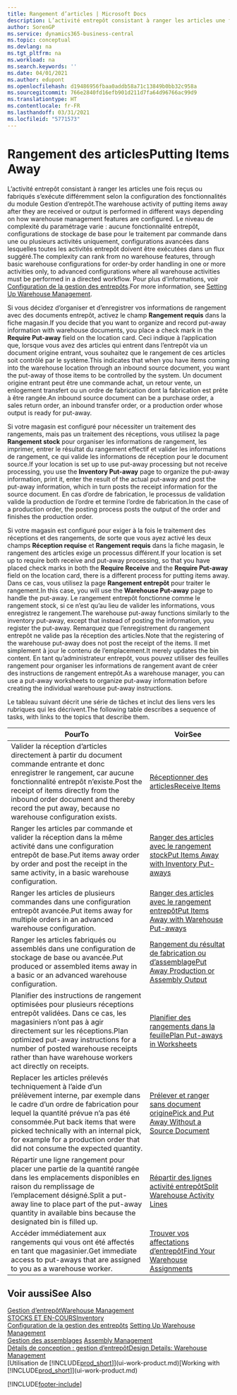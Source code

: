 ```yaml
---
title: Rangement d’articles | Microsoft Docs
description: L’activité entrepôt consistant à ranger les articles une fois reçus ou fabriqués s’exécute différemment selon la configuration des fonctionnalités du module Gestion d’entrepôt.
author: SorenGP
ms.service: dynamics365-business-central
ms.topic: conceptual
ms.devlang: na
ms.tgt_pltfrm: na
ms.workload: na
ms.search.keywords: ''
ms.date: 04/01/2021
ms.author: edupont
ms.openlocfilehash: d19486956fbaa0addb58a71c13849b0bb32c958a
ms.sourcegitcommit: 766e2840fd16efb901d211d7fa64d96766ac99d9
ms.translationtype: HT
ms.contentlocale: fr-FR
ms.lasthandoff: 03/31/2021
ms.locfileid: "5771573"
---
```

# <a name="putting-items-away"></a><span data-ttu-id="8ccdd-103">Rangement des articles</span><span class="sxs-lookup"><span data-stu-id="8ccdd-103">Putting Items Away</span></span>
<span data-ttu-id="8ccdd-104">L’activité entrepôt consistant à ranger les articles une fois reçus ou fabriqués s’exécute différemment selon la configuration des fonctionnalités du module Gestion d’entrepôt.</span><span class="sxs-lookup"><span data-stu-id="8ccdd-104">The warehouse activity of putting items away after they are received or output is performed in different ways depending on how warehouse management features are configured.</span></span> <span data-ttu-id="8ccdd-105">Le niveau de complexité du paramétrage varie : aucune fonctionnalité entrepôt, configurations de stockage de base pour le traitement par commande dans une ou plusieurs activités uniquement, configurations avancées dans lesquelles toutes les activités entrepôt doivent être exécutées dans un flux suggéré.</span><span class="sxs-lookup"><span data-stu-id="8ccdd-105">The complexity can rank from no warehouse features, through basic warehouse configurations for order-by order handling in one or more activities only, to advanced configurations where all warehouse activities must be performed in a directed workflow.</span></span> <span data-ttu-id="8ccdd-106">Pour plus d’informations, voir [Configuration de la gestion des entrepôts](warehouse-setup-warehouse.md).</span><span class="sxs-lookup"><span data-stu-id="8ccdd-106">For more information, see [Setting Up Warehouse Management](warehouse-setup-warehouse.md).</span></span>

<span data-ttu-id="8ccdd-107">Si vous décidez d’organiser et d’enregistrer vos informations de rangement avec des documents entrepôt, activez le champ **Rangement requis** dans la fiche magasin.</span><span class="sxs-lookup"><span data-stu-id="8ccdd-107">If you decide that you want to organize and record put-away information with warehouse documents, you place a check mark in the **Require Put-away** field on the location card.</span></span> <span data-ttu-id="8ccdd-108">Ceci indique à l’application que, lorsque vous avez des articles qui entrent dans l’entrepôt via un document origine entrant, vous souhaitez que le rangement de ces articles soit contrôlé par le système.</span><span class="sxs-lookup"><span data-stu-id="8ccdd-108">This indicates that when you have items coming into the warehouse location through an inbound source document, you want the put-away of those items to be controlled by the system.</span></span> <span data-ttu-id="8ccdd-109">Un document origine entrant peut être une commande achat, un retour vente, un enlogement transfert ou un ordre de fabrication dont la fabrication est prête à être rangée.</span><span class="sxs-lookup"><span data-stu-id="8ccdd-109">An inbound source document can be a purchase order, a sales return order, an inbound transfer order, or a production order whose output is ready for put-away.</span></span>  

<span data-ttu-id="8ccdd-110">Si votre magasin est configuré pour nécessiter un traitement des rangements, mais pas un traitement des réceptions, vous utilisez la page **Rangement stock** pour organiser les informations de rangement, les imprimer, entrer le résultat du rangement effectif et valider les informations de rangement, ce qui valide les informations de réception pour le document source.</span><span class="sxs-lookup"><span data-stu-id="8ccdd-110">If your location is set up to use put-away processing but not receive processing, you use the **Inventory Put-away** page to organize the put-away information, print it, enter the result of the actual put-away and post the put-away information, which in turn posts the receipt information for the source document.</span></span> <span data-ttu-id="8ccdd-111">En cas d’ordre de fabrication, le processus de validation valide la production de l’ordre et termine l’ordre de fabrication.</span><span class="sxs-lookup"><span data-stu-id="8ccdd-111">In the case of a production order, the posting process posts the output of the order and finishes the production order.</span></span>

<span data-ttu-id="8ccdd-112">Si votre magasin est configuré pour exiger à la fois le traitement des réceptions et des rangements, de sorte que vous ayez activé les deux champs **Réception requise** et **Rangement requis** dans la fiche magasin, le rangement des articles exige un processus différent.</span><span class="sxs-lookup"><span data-stu-id="8ccdd-112">If your location is set up to require both receive and put-away processing, so that you have placed check marks in both the **Require Receive** and the **Require Put-away** field on the location card, there is a different process for putting items away.</span></span> <span data-ttu-id="8ccdd-113">Dans ce cas, vous utilisez la page **Rangement entrepôt** pour traiter le rangement.</span><span class="sxs-lookup"><span data-stu-id="8ccdd-113">In this case, you will use the **Warehouse Put-away** page to handle the put-away.</span></span> <span data-ttu-id="8ccdd-114">Le rangement entrepôt fonctionne comme le rangement stock, si ce n’est qu’au lieu de valider les informations, vous enregistrez le rangement.</span><span class="sxs-lookup"><span data-stu-id="8ccdd-114">The warehouse put-away functions similarly to the inventory put-away, except that instead of posting the information, you register the put-away.</span></span> <span data-ttu-id="8ccdd-115">Remarquez que l’enregistrement du rangement entrepôt ne valide pas la réception des articles.</span><span class="sxs-lookup"><span data-stu-id="8ccdd-115">Note that the registering of the warehouse put-away does not post the receipt of the items.</span></span> <span data-ttu-id="8ccdd-116">Il met simplement à jour le contenu de l’emplacement.</span><span class="sxs-lookup"><span data-stu-id="8ccdd-116">It merely updates the bin content.</span></span> <span data-ttu-id="8ccdd-117">En tant qu’administrateur entrepôt, vous pouvez utiliser des feuilles rangement pour organiser les informations de rangement avant de créer des instructions de rangement entrepôt.</span><span class="sxs-lookup"><span data-stu-id="8ccdd-117">As a warehouse manager, you can use a put-away worksheets to organize put-away information before creating the individual warehouse put-away instructions.</span></span>

<span data-ttu-id="8ccdd-118">Le tableau suivant décrit une série de tâches et inclut des liens vers les rubriques qui les décrivent.</span><span class="sxs-lookup"><span data-stu-id="8ccdd-118">The following table describes a sequence of tasks, with links to the topics that describe them.</span></span>   

|<span data-ttu-id="8ccdd-119">**Pour**</span><span class="sxs-lookup"><span data-stu-id="8ccdd-119">**To**</span></span>|<span data-ttu-id="8ccdd-120">**Voir**</span><span class="sxs-lookup"><span data-stu-id="8ccdd-120">**See**</span></span>|  
|------------|-------------|  
|<span data-ttu-id="8ccdd-121">Valider la réception d’articles directement à partir du document commande entrante et donc enregistrer le rangement, car aucune fonctionnalité entrepôt n’existe.</span><span class="sxs-lookup"><span data-stu-id="8ccdd-121">Post the receipt of items directly from the inbound order document and thereby record the put away, because no warehouse configuration exists.</span></span>|[<span data-ttu-id="8ccdd-122">Réceptionner des articles</span><span class="sxs-lookup"><span data-stu-id="8ccdd-122">Receive Items</span></span>](warehouse-how-receive-items.md)|  
|<span data-ttu-id="8ccdd-123">Ranger les articles par commande et valider la réception dans la même activité dans une configuration entrepôt de base.</span><span class="sxs-lookup"><span data-stu-id="8ccdd-123">Put items away order by order and post the receipt in the same activity, in a basic warehouse configuration.</span></span>|[<span data-ttu-id="8ccdd-124">Ranger des articles avec le rangement stock</span><span class="sxs-lookup"><span data-stu-id="8ccdd-124">Put Items Away with Inventory Put-aways</span></span>](warehouse-how-to-put-items-away-with-inventory-put-aways.md)|  
|<span data-ttu-id="8ccdd-125">Ranger les articles de plusieurs commandes dans une configuration entrepôt avancée.</span><span class="sxs-lookup"><span data-stu-id="8ccdd-125">Put items away for multiple orders in an advanced warehouse configuration.</span></span>|[<span data-ttu-id="8ccdd-126">Ranger des articles avec le rangement entrepôt</span><span class="sxs-lookup"><span data-stu-id="8ccdd-126">Put Items Away with Warehouse Put-aways</span></span>](warehouse-how-to-put-items-away-with-warehouse-put-aways.md)|  
|<span data-ttu-id="8ccdd-127">Ranger les articles fabriqués ou assemblés dans une configuration de stockage de base ou avancée.</span><span class="sxs-lookup"><span data-stu-id="8ccdd-127">Put produced or assembled items away in a basic or an advanced warehouse configuration.</span></span>|[<span data-ttu-id="8ccdd-128">Rangement du résultat de fabrication ou d’assemblage</span><span class="sxs-lookup"><span data-stu-id="8ccdd-128">Put Away Production or Assembly Output</span></span>](warehouse-how-to-put-away-production-output.md)|
|<span data-ttu-id="8ccdd-129">Planifier des instructions de rangement optimisées pour plusieurs réceptions entrepôt validées. Dans ce cas, les magasiniers n’ont pas à agir directement sur les réceptions.</span><span class="sxs-lookup"><span data-stu-id="8ccdd-129">Plan optimized put-away instructions for a number of posted warehouse receipts rather than have warehouse workers act directly on receipts.</span></span>|[<span data-ttu-id="8ccdd-130">Planifier des rangements dans la feuille</span><span class="sxs-lookup"><span data-stu-id="8ccdd-130">Plan Put-aways in Worksheets</span></span>](warehouse-how-to-plan-put-aways-in-worksheets.md)|  
|<span data-ttu-id="8ccdd-131">Replacer les articles prélevés techniquement à l’aide d’un prélèvement interne, par exemple dans le cadre d’un ordre de fabrication pour lequel la quantité prévue n’a pas été consommée.</span><span class="sxs-lookup"><span data-stu-id="8ccdd-131">Put back items that were picked technically with an internal pick, for example for a production order that did not consume the expected quantity.</span></span>|[<span data-ttu-id="8ccdd-132">Prélever et ranger sans document origine</span><span class="sxs-lookup"><span data-stu-id="8ccdd-132">Pick and Put Away Without a Source Document</span></span>](warehouse-how-to-create-put-aways-from-internal-put-aways.md)|
|<span data-ttu-id="8ccdd-133">Répartir une ligne rangement pour placer une partie de la quantité rangée dans les emplacements disponibles en raison du remplissage de l’emplacement désigné.</span><span class="sxs-lookup"><span data-stu-id="8ccdd-133">Split a put-away line to place part of the put-away quantity in available bins because the designated bin is filled up.</span></span>|[<span data-ttu-id="8ccdd-134">Répartir des lignes activité entrepôt</span><span class="sxs-lookup"><span data-stu-id="8ccdd-134">Split Warehouse Activity Lines</span></span>](warehouse-how-to-split-warehouse-activity-lines.md)|
|<span data-ttu-id="8ccdd-135">Accéder immédiatement aux rangements qui vous ont été affectés en tant que magasinier.</span><span class="sxs-lookup"><span data-stu-id="8ccdd-135">Get immediate access to put-aways that are assigned to you as a warehouse worker.</span></span>|[<span data-ttu-id="8ccdd-136">Trouver vos affectations d’entrepôt</span><span class="sxs-lookup"><span data-stu-id="8ccdd-136">Find Your Warehouse Assignments</span></span>](warehouse-how-to-find-your-warehouse-assignments.md)|    

## <a name="see-also"></a><span data-ttu-id="8ccdd-137">Voir aussi</span><span class="sxs-lookup"><span data-stu-id="8ccdd-137">See Also</span></span>  
[<span data-ttu-id="8ccdd-138">Gestion d’entrepôt</span><span class="sxs-lookup"><span data-stu-id="8ccdd-138">Warehouse Management</span></span>](warehouse-manage-warehouse.md)  
[<span data-ttu-id="8ccdd-139">STOCKS ET EN-COURS</span><span class="sxs-lookup"><span data-stu-id="8ccdd-139">Inventory</span></span>](inventory-manage-inventory.md)  
<span data-ttu-id="8ccdd-140">[Configuration de la gestion des entrepôts](warehouse-setup-warehouse.md)   </span><span class="sxs-lookup"><span data-stu-id="8ccdd-140">[Setting Up Warehouse Management](warehouse-setup-warehouse.md)   </span></span>  
<span data-ttu-id="8ccdd-141">[Gestion des assemblages](assembly-assemble-items.md)  </span><span class="sxs-lookup"><span data-stu-id="8ccdd-141">[Assembly Management](assembly-assemble-items.md)  </span></span>  
[<span data-ttu-id="8ccdd-142">Détails de conception : gestion d’entrepôt</span><span class="sxs-lookup"><span data-stu-id="8ccdd-142">Design Details: Warehouse Management</span></span>](design-details-warehouse-management.md)  
<span data-ttu-id="8ccdd-143">[Utilisation de [!INCLUDE[prod_short](includes/prod_short.md)]](ui-work-product.md)</span><span class="sxs-lookup"><span data-stu-id="8ccdd-143">[Working with [!INCLUDE[prod_short](includes/prod_short.md)]](ui-work-product.md)</span></span>  


[!INCLUDE[footer-include](includes/footer-banner.md)]